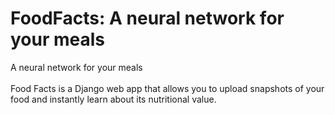 # FoodFacts: A neural network for your meals
A neural network for your meals
<br><br>
Food Facts is a Django web app that allows you to upload snapshots of your food and instantly learn about its nutritional value.
